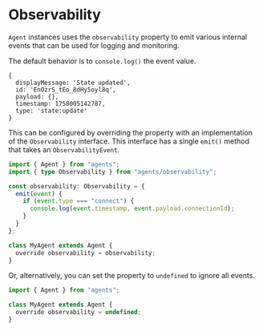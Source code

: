 # Observability

`Agent` instances uses the `observability` property to emit various internal events that can be used for logging and monitoring.

The default behavior is to `console.log()` the event value.

```
{
  displayMessage: 'State updated',
  id: 'EnOzrS_tEo_8dHy5oyl8q',
  payload: {},
  timestamp: 1758005142787,
  type: 'state:update'
}
```

This can be configured by overriding the property with an implementation of the `Observability` interface. This interface has a single `emit()` method that takes an `ObservabilityEvent`.

```ts
import { Agent } from "agents";
import { type Observability } from "agents/observability";

const observability: Observability = {
  emit(event) {
    if (event.type === "connect") {
      console.log(event.timestamp, event.payload.connectionId);
    }
  }
};

class MyAgent extends Agent {
  override observability = observability;
}
```

Or, alternatively, you can set the property to `undefined` to ignore all events.

```ts
import { Agent } from "agents";

class MyAgent extends Agent {
  override observability = undefined;
}
```
